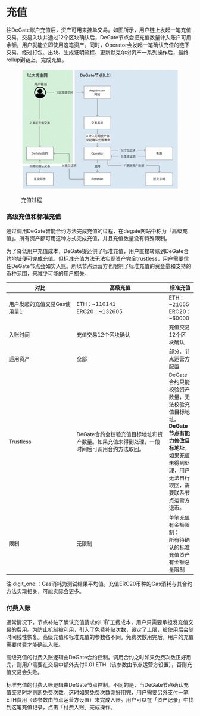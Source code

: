 # 充值

往DeGate账户充值后，资产可用来挂单交易。如图所示，用户链上发起一笔充值交易，交易入块并通过12个区块确认后，DeGate节点会把充值数量计入账户可用余额，用户就能立即使用这笔资产。同时，Operator会发起一笔确认充值的链下交易，经过打包、出块、生成证明流程、更新默克尔树资产一系列操作后，最终rollup到链上，完成充值。

<figure><img src="../.gitbook/assets/Screen Shot 2022-10-07 at 13.09.58.png" alt=""><figcaption><p>充值过程</p></figcaption></figure>

### 高级充值和标准充值

通过调用DeGate智能合约方法完成充值的过程，在degate网站中称为「高级充值」。所有资产都可用这种方式完成充值，并且充值数量没有特殊限制。

为了降低用户充值成本，DeGate提还供了标准充值，用户直接转账到DeGate合约地址便可完成充值。但标准充值方法无法实现资产完全trustless，用户需要信任DeGate节点会如实入账。所以节点运营方也限制了标准充值的资金量和支持的币种范围，来减少可能的用户损失。

<table><thead><tr><th width="195">对比</th><th width="277">高级充值</th><th>标准充值</th></tr></thead><tbody><tr><td>用户发起的充值交易Gas使用量<span data-gb-custom-inline data-tag="emoji" data-code="0031">1</span></td><td>ETH：~110141<br>ERC20：~132605</td><td>ETH：~21055<br>ERC20：~60000</td></tr><tr><td>入账时间</td><td>充值交易12个区块确认</td><td>充值交易12个区块确认</td></tr><tr><td>适用资产</td><td>全部</td><td>部分，节点运营方配置</td></tr><tr><td>Trustless</td><td>DeGate合约会校验充值目标地址和资产数量。如果充值未得到处理，一段时间后可调用合约方法取回。</td><td>DeGate合约只能校验资产数量，无法校验充值目标地址。<strong>DeGate节点有能力修改目标地址</strong>。如果充值未得到处理，用户无法自行取回，需要联系节点运营方退币。</td></tr><tr><td>限制</td><td>无限制</td><td>单笔充值有金额限制；<br>所有待确认的标准充值资产有金额总量限制</td></tr></tbody></table>

注:digit\_one:：Gas消耗为测试结果平均值。充值ERC20币种的Gas消耗与其合约方法实现相关，可能实际会更多。

### 付费入账

通常情况下，节点补贴了确认充值请求的L1矿工费成本，用户只需要承担发充值交易的费用。为防止机制被利用，引入了免费补贴次数，设定了上限，被使用后会随时间线性恢复。高级充值和标准充值的参数各不同。免费次数用完后，用户的充值需要付费才能确认入账。

高级充值的付费入账逻辑由DeGate合约控制。调用合约之时如果免费次数正好用完，则用户需要在交易中额外支付0.01 ETH（该参数由节点运营方设置），否则充值交易会失败。

标准充值的付费入账逻辑由DeGate节点控制。不同的是，当DeGate节点确认充值交易时才判断免费次数。这时如果免费次数刚好用完，用户需要另外支付一笔ETH费用（该参数由节点运营方设置）来完成入账。用户可以在「资产记录」中找到这笔充值记录，点击「付费入账」完成操作。
